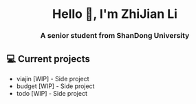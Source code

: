 <h1 align="center">Hello 👋, I'm ZhiJian Li</h1>
<h3 align="center">A senior student from ShanDong University</h3>

## 💻 Current projects
- viajin [WIP] - Side project
- budget [WIP] - Side project
- todo [WIP] - Side project


<!--
**warriorLZJ/warriorLZJ** is a ✨ _special_ ✨ repository because its `README.md` (this file) appears on your GitHub profile.

Here are some ideas to get you started:

- 🔭 I’m currently working on ...
- 🌱 I’m currently learning ...
- 👯 I’m looking to collaborate on ...
- 🤔 I’m looking for help with ...
- 💬 Ask me about ...
- 📫 How to reach me: ...
- 😄 Pronouns: ...
- ⚡ Fun fact: ...
-->

